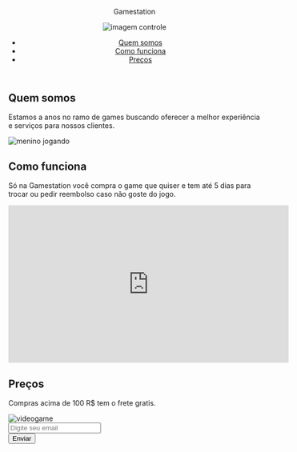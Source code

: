 <html>
<link href="Games.css" rel="stylesheet">

<body class="ajuste">
  <header id="header">
    <p class="gradient">Gamestation</p>
    <head class="left-top">
      <meta name="viewport" content="width=device-width, initial-scale=1.0">
    </head>
    <img class="imagem-controle" id="header-img"
      src="https://i.pinimg.com/originals/49/96/47/49964743826f910c6d579cb41e843ed3.png" alt="imagem controle">
    <div>
      <nav id="nav-bar">
        <ul>
          <li> <a class="nav-link" href="#quem-somos">Quem somos</a></li>
          <li> <a class="nav-link" href="#como-funciona">Como funciona</a></li>
          <li> <a class="nav-link" href="#preços">Preços</a></li>
        </ul>
      </nav>
    </div>
  </header>
  <div class="fundo-vermelho">
    <h2 id="quem-somos"> Quem somos</h2>
    <p>Estamos a anos no ramo de games buscando oferecer a melhor experiência e serviços para nossos clientes.</p>
    <img class="img-menino"
      src="https://img.pngio.com/boy-playing-video-game-vector-entertainment-game-png-and-vector-video-game-png-images-650_651.png"
      alt="menino jogando">
  </div>
  <div class="fundo-preto">
    <h2 id="como-funciona"> Como funciona</h2>
    <p>Só na Gamestation você compra o game que quiser e tem até 5 dias para trocar ou pedir reembolso caso não goste do
      jogo.</p>
    <iframe class="videogames" id="video" width="560" height="315" src="https://www.youtube.com/embed/YJ_rg69LdVU"
      frameborder="0" allow="accelerometer; autoplay; clipboard-write; encrypted-media; gyroscope; picture-in-picture"
      allowfullscreen></iframe>
  </div>
  <div class="fundo-branco">
    <h2 id="preços">Preços</h2>
    <p> Compras acima de 100 R$ tem o frete gratis.
    </p>
    <img class="videogames"
      src="https://i.pcmag.com/imagery/lineups/06PiprC5eiYhlpaNS6N0sbP-1.1569492872.fit_lim.size_1200x630.jpg"
      alt="videogame">
    <form action="https://www.freecodecamp.com/email-submit" id="form">
      <div> <input name="email" id="email" type="email" placeholder="Digite seu email" required />
      </div>
      <input class="botao" value="Enviar" id="submit" type="submit">
    </form>
  </div>
</body>

</html>